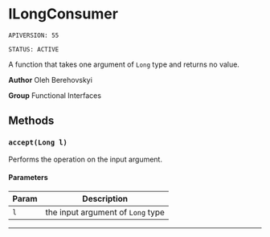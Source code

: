 # ILongConsumer

`APIVERSION: 55`

`STATUS: ACTIVE`

A function that takes one argument of `Long` type and returns no value.


**Author** Oleh Berehovskyi


**Group** Functional Interfaces

## Methods
### `accept(Long l)`

Performs the operation on the input argument.

#### Parameters
|Param|Description|
|---|---|
|`l`|the input argument of `Long` type|

---
